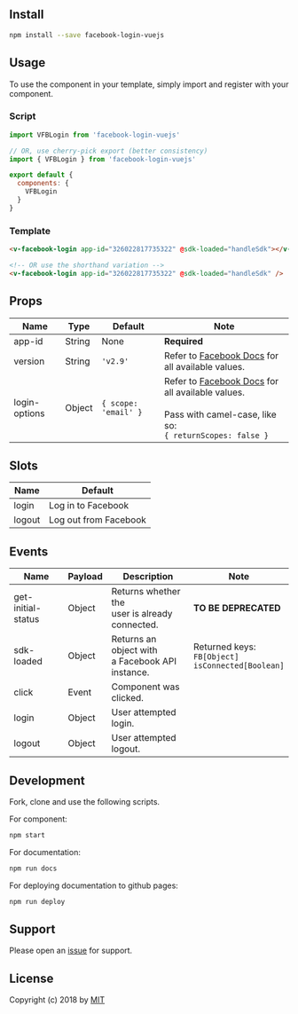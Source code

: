 ## Install
```bash
npm install --save facebook-login-vuejs
```

## Usage
To use the component in your template, simply import and register with your component.

### Script
```js
import VFBLogin from 'facebook-login-vuejs'

// OR, use cherry-pick export (better consistency)
import { VFBLogin } from 'facebook-login-vuejs'

export default {
  components: {
    VFBLogin
  }
}
```

### Template
```html
<v-facebook-login app-id="326022817735322" @sdk-loaded="handleSdk"></v-facebook-login>

<!-- OR use the shorthand variation -->
<v-facebook-login app-id="326022817735322" @sdk-loaded="handleSdk" />
```

## Props
<div id="props-table-wrap" class="docs-table-wrap">

| Name | Type | Default | Note |
|------|------|---------|------|
| app-id      	 | String | None  | **Required**
| version 	   | String | `'v2.9'` | Refer to [Facebook Docs](https://developers.facebook.com/docs/apps/changelog/) for all available values.
| login-options | Object | `{ scope: 'email' }` | Refer to [Facebook Docs](https://developers.facebook.com/docs/reference/javascript/FB.login/v2.9) for all available values. <br><br> Pass with camel-case, like so: <br> `{ returnScopes: false }`

</div>

## Slots
<div id="slots-table-wrap" class="docs-table-wrap">

| Name   | Default |
|--------|---------|
| login  | Log in to Facebook |
| logout | Log out from Facebook |

</div>

## Events
<div id="events-table-wrap" class="docs-table-wrap">

| Name               | Payload | Description                                                 | Note |
|--------------------|---------|-------------------------------------------------------------|------|
| get-initial-status | Object  | Returns whether the <br> user is already connected. | **TO BE DEPRECATED**
| sdk-loaded         | Object  | Returns an object with <br> a Facebook API instance. |  Returned keys: <br> `FB[Object]` <br> `isConnected[Boolean]`
| click              | Event   | Component was clicked.                                      ||
| login              | Object  | User attempted login.                                       ||
| logout             | Object  | User attempted logout.                                      ||

</div>

## Development
Fork, clone and use the following scripts.

For component:
```bash
npm start
```
For documentation:
```bash
npm run docs
```

For deploying documentation to github pages:
```bash
npm run deploy
```

## Support
Please open an [issue](https://github.com/iliran11/facebook-login-vue/issues) for support.

## License
Copyright (c) 2018 by [MIT](https://opensource.org/licenses/MIT)